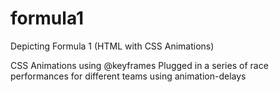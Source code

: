 # formula1
Depicting Formula 1 (HTML with CSS Animations)

CSS Animations using @keyframes
Plugged in a series of race performances for different teams using animation-delays
